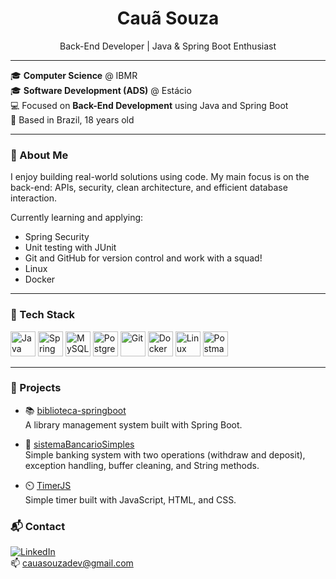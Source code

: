 <h1 align="center">Cauã Souza</h1>
<p align="center">
  Back-End Developer | Java & Spring Boot Enthusiast
</p>

---

🎓 **Computer Science** @ IBMR  
🎓 **Software Development (ADS)** @ Estácio  
💻 Focused on **Back-End Development** using Java and Spring Boot  
📍 Based in Brazil, 18 years old

---

### 🚀 About Me

I enjoy building real-world solutions using code. My main focus is on the back-end: APIs, security, clean architecture, and efficient database interaction.

Currently learning and applying:
- Spring Security
- Unit testing with JUnit
- Git and GitHub for version control and work with a squad!
- Linux
- Docker
---

### 🧰 Tech Stack

<p align="left">

  <img src="https://cdn.jsdelivr.net/gh/devicons/devicon/icons/java/java-original.svg" height="40" alt="Java"/>
  <img src="https://cdn.jsdelivr.net/gh/devicons/devicon/icons/spring/spring-original.svg" height="40" alt="Spring Boot"/>
  <img src="https://cdn.jsdelivr.net/gh/devicons/devicon/icons/mysql/mysql-original.svg" height="40" alt="MySQL"/>
  <img src="https://cdn.jsdelivr.net/gh/devicons/devicon/icons/postgresql/postgresql-original.svg" height="40" alt="PostgreSQL"/>
  <img src="https://cdn.jsdelivr.net/gh/devicons/devicon/icons/git/git-original.svg" height="40" alt="Git"/>
  <img src="https://cdn.jsdelivr.net/gh/devicons/devicon/icons/docker/docker-original.svg" height="40" alt="Docker"/>
  <img src="https://cdn.jsdelivr.net/gh/devicons/devicon/icons/linux/linux-original.svg" height="40" alt="Linux"/>
  <img src="https://www.vectorlogo.zone/logos/getpostman/getpostman-icon.svg" height="40" alt="Postman"/>
</p>

---

### 📂 Projects

- 📚 [biblioteca-springboot](https://github.com/cauaadev/biblioteca-springboot)  
A library management system built with Spring Boot.

- 🏦 [sistemaBancarioSimples](https://github.com/cauaadev/sistemaBancarioSimples)  
Simple banking system with two operations (withdraw and deposit), exception handling, buffer cleaning, and String methods.

- ⏲️ [TimerJS](https://github.com/cauaadev/TimerJS)  
Simple timer built with JavaScript, HTML, and CSS.


### 📬 Contact

[![LinkedIn](https://img.shields.io/badge/LinkedIn-0077B5?style=for-the-badge&logo=linkedin&logoColor=white)](https://www.linkedin.com/in/cauadiniz/)  
📫 cauasouzadev@gmail.com
